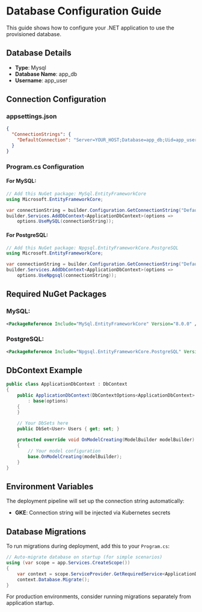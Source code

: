 # Database Configuration Guide
This guide shows how to configure your .NET application to use the provisioned database.

## Database Details

- **Type**: Mysql
- **Database Name**: app_db
- **Username**: app_user

## Connection Configuration

### appsettings.json

```json
{
  "ConnectionStrings": {
    "DefaultConnection": "Server=YOUR_HOST;Database=app_db;Uid=app_user;Pwd=YOUR_PASSWORD;"
  }
}
```

### Program.cs Configuration

#### For MySQL:

```csharp
// Add this NuGet package: MySql.EntityFrameworkCore
using Microsoft.EntityFrameworkCore;

var connectionString = builder.Configuration.GetConnectionString("DefaultConnection");
builder.Services.AddDbContext<ApplicationDbContext>(options =>
    options.UseMySQL(connectionString));
```

#### For PostgreSQL:

```csharp
// Add this NuGet package: Npgsql.EntityFrameworkCore.PostgreSQL
using Microsoft.EntityFrameworkCore;

var connectionString = builder.Configuration.GetConnectionString("DefaultConnection");
builder.Services.AddDbContext<ApplicationDbContext>(options =>
    options.UseNpgsql(connectionString));
```

## Required NuGet Packages

### MySQL:
```xml
<PackageReference Include="MySql.EntityFrameworkCore" Version="8.0.0" />
```

### PostgreSQL:
```xml
<PackageReference Include="Npgsql.EntityFrameworkCore.PostgreSQL" Version="8.0.0" />
```

## DbContext Example

```csharp
public class ApplicationDbContext : DbContext
{
    public ApplicationDbContext(DbContextOptions<ApplicationDbContext> options)
        : base(options)
    {
    }

    // Your DbSets here
    public DbSet<User> Users { get; set; }
    
    protected override void OnModelCreating(ModelBuilder modelBuilder)
    {
        // Your model configuration
        base.OnModelCreating(modelBuilder);
    }
}
```

## Environment Variables

The deployment pipeline will set up the connection string automatically:
- **GKE**: Connection string will be injected via Kubernetes secrets

## Database Migrations

To run migrations during deployment, add this to your `Program.cs`:

```csharp
// Auto-migrate database on startup (for simple scenarios)
using (var scope = app.Services.CreateScope())
{
    var context = scope.ServiceProvider.GetRequiredService<ApplicationDbContext>();
    context.Database.Migrate();
}
```

For production environments, consider running migrations separately from application startup.
